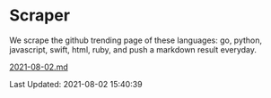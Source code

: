 # Scraper

We scrape the github trending page of these languages: go, python, javascript, swift, html, ruby, and push a markdown result everyday.

[2021-08-02.md](https://github.com/henson/Scraper/blob/master/2021-08-02.md)

Last Updated: 2021-08-02 15:40:39